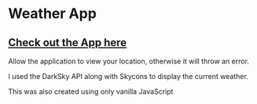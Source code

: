 # Weather App
 
## [Check out the App here](https://mrchaufun.github.io/Weather-Application/)

Allow the application to view your location, otherwise it will throw an error. 

I used the DarkSky API along with Skycons to display the current weather. 

This was also created using only vanilla JavaScript
